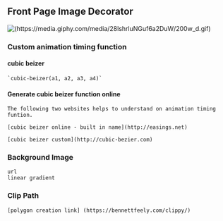 ## Front Page Image Decorator

![(https://media.giphy.com/media/28lshrluNGuf6a2DuW/200w_d.gif)](https://media.giphy.com/media/28lshrluNGuf6a2DuW/200w_d.gif)

### Custom animation timing function

#### cubic beizer 

	`cubic-beizer(a1, a2, a3, a4)`

#### Generate cubic beizer function online
	
	The following two websites helps to understand on animation timing funtion.

	[cubic beizer online - built in name](http://easings.net)

	[cubic beizer custom](http://cubic-bezier.com)

### Background Image
	url
	linear gradient
	
### Clip Path
		
	[polygon creation link] (https://bennettfeely.com/clippy/)
